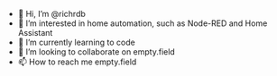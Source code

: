 - 👋 Hi, I’m @richrdb
- 👀 I’m interested in home automation, such as Node-RED and Home Assistant
- 🌱 I’m currently learning to code
- 💞️ I’m looking to collaborate on empty.field
- 📫 How to reach me empty.field

<!---
richrdb/richrdb is a ✨ special ✨ repository because its `README.md` (this file) appears on your GitHub profile.
You can click the Preview link to take a look at your changes.
--->
